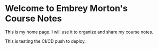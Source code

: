 # Welcome to Embrey Morton's Course Notes

This is my home page. I will use it to organize and share my course notes.

This is testing the CI/CD push to deploy.
